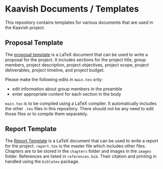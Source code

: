 # Kaavish Documents / Templates

This repository contains templates for various documents that are used in the Kaavish project.

## Proposal Template

The [proposal template](/ProposalTemplate/) is a LaTeX document that can be used to write a proposal for the project. It includes sections for the project title, group members, project description, project objectives, project scope, project deliverables, project timeline, and project budget.

Please make the following edits in `main.tex` only:

- edit information about group members in the preamble
- enter appropriate content for each section in the body

`main.tex` is to be compiled using a LaTeX compiler. It automatically includes  the other `.tex` files in this repository. There should not be any need to edit those files or to compile them separately.

## Report Template

The [Report Template](/Report-Template/) is a LaTeX document that can be used to write a report for the project. `report.tex` is the master file which includes other files. Chapters are to be stored in the `chapters` folder and images in the `images` folder. References are listed in `references.bib`. Their citation and printing in handled using the `biblatex` package.

